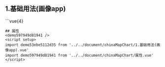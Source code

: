 ## 1.基础用法(画像app)
<demo53ebe5112d35 />
```vue{4}
<template>
    <china-map-chart ref="chartRef" v-bind="chartOption"></china-map-chart>
</template>
<script setup>
import { ref, onMounted } from 'vue';

const chartRef = ref();

const chartOption = {
    range: [0, 200],
    seriesData: [
        { name: '黑龙江省', 'value': 1 },
        { name: '浙江省', 'value': 44 },
        { name: '四川省', 'value': 40 },
        { name: '江苏省', 'value': 8 },
        { name: '安徽省', 'value': 93 },
        { name: '海南省', 'value': 140 },
        { name: '河南省', 'value': 178 }
    ]
};

onMounted(() => chartRef.value.renderChart());
</script>
<style lang="scss" scoped>
.zrx-chart {
    // width: 375px;
    // height: 300px;
    width: 750px;
    height: 600px;
    background-color: white;
}
</style>

```
## 属性
<demo597949d81941 />
<script setup>
import demo53ebe5112d35 from '../../document/chinaMapChart/1.基础用法(画像app).vue'
import demo597949d81941 from '../../document/chinaMapChart/属性.vue'
</script>
